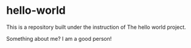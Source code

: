 # hello-world
This is a repository built under the instruction of The hello world project.

Something about me? I am a good person!
